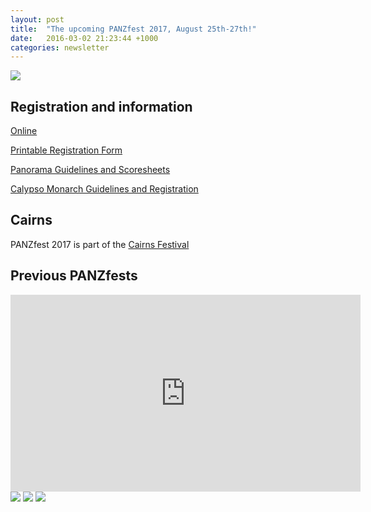 ```yaml
---
layout: post
title:  "The upcoming PANZfest 2017, August 25th-27th!"
date:   2016-03-02 21:23:44 +1000
categories: newsletter
---
```


<p><img src="https://www.dropbox.com/s/n4ppzfubjay1gkg/PANZfest_logo_1.jpg?raw=1" /></p>

## Registration and information

[Online](https://www.surveymonkey.com/r/WBCGY5R)

[Printable Registration Form](https://www.dropbox.com/s/79ji8akomx8vy6z/PANZfest%20Registration%20Form_Updated%20on%2028.4.17.pdf?raw=1)

[Panorama Guidelines and Scoresheets](https://www.dropbox.com/s/zp24ro4q82c5nj4/PANZfest%20GUIDLINES%20and%20SCORE%20SHEETS%202017.pdf?raw=1)

[Calypso Monarch Guidelines and Registration](https://www.dropbox.com/s/9hw9w11l9ppdvv6/PANZfest%20Calypso%20Monarch%20-%20Guidelines%2C%20Rules%20%26%20Registration%20Form_Final.pdf?raw=1)

## Cairns

PANZfest 2017 is part of the [Cairns Festival](http://www.cairns.qld.gov.au/festival)

## Previous PANZfests

<iframe width="560" height="315" src="https://www.youtube.com/embed/eNuGITllEws" frameborder="0" allowfullscreen></iframe>

<img src="https://www.dropbox.com/s/g1cii20cwe2uy3x/lennox%20leads%20mass%20band%202013.jpg?raw=1" />

<img src="https://www.dropbox.com/s/jpmyvwc9phfgvxy/massed%20band%202013.jpg?raw=1" />

<img src="https://www.dropbox.com/s/2ekaiw2obwzg4n4/Pat%20and%20Diane%202015.jpg?raw=1" />
